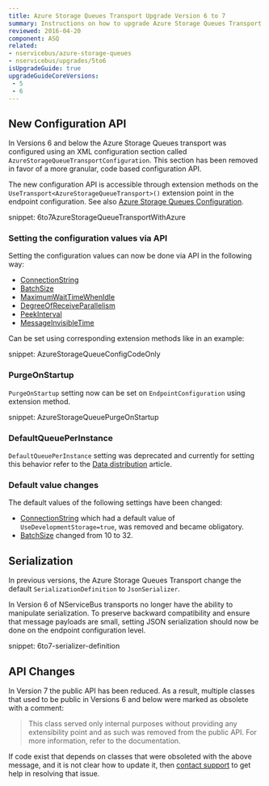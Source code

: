 ```yaml
---
title: Azure Storage Queues Transport Upgrade Version 6 to 7
summary: Instructions on how to upgrade Azure Storage Queues Transport Version 6 to 7.
reviewed: 2016-04-20
component: ASQ
related:
- nservicebus/azure-storage-queues
- nservicebus/upgrades/5to6
isUpgradeGuide: true
upgradeGuideCoreVersions:
 - 5
 - 6
---
```



## New Configuration API

In Versions 6 and below the Azure Storage Queues transport was configured using an XML configuration section called `AzureStorageQueueTransportConfiguration`. This section has been removed in favor of a more granular, code based configuration API.

The new configuration API is accessible through extension methods on the `UseTransport<AzureStorageQueueTransport>()` extension point in the endpoint configuration. See also [Azure Storage Queues Configuration](/nservicebus/azure-storage-queues/configuration.md).

snippet: 6to7AzureStorageQueueTransportWithAzure


### Setting the configuration values via API

Setting the configuration values can now be done via API in the following way:

 * [ConnectionString](/nservicebus/azure-storage-queues/configuration.md#configuration-parameters-connectionstring)
 * [BatchSize](/nservicebus/azure-storage-queues/configuration.md#configuration-parameters-batchsize)
 * [MaximumWaitTimeWhenIdle](/nservicebus/azure-storage-queues/configuration.md#configuration-parameters-maximumwaittimewhenidle)
 * [DegreeOfReceiveParallelism](/nservicebus/azure-storage-queues/configuration.md#configuration-parameters-degreeofreceiveparallelism)
 * [PeekInterval](/nservicebus/azure-storage-queues/configuration.md#configuration-parameters-peekinterval)
 * [MessageInvisibleTime](/nservicebus/azure-storage-queues/configuration.md#configuration-parameters-messageinvisibletime)

Can be set using corresponding extension methods like in an example:

snippet: AzureStorageQueueConfigCodeOnly


### PurgeOnStartup

`PurgeOnStartup` setting now can be set on `EndpointConfiguration` using extension method.

snippet: AzureStorageQueuePurgeOnStartup


### DefaultQueuePerInstance

`DefaultQueuePerInstance` setting was deprecated and currently for setting this behavior refer to the [Data distribution](/nservicebus/azure/data-distribution.md) article.


### Default value changes

The default values of the following settings have been changed:

 * [ConnectionString](/nservicebus/azure-storage-queues/configuration.md#configuration-parameters-connectionstring) which had a default value of `UseDevelopmentStorage=true`, was removed and became obligatory.
 * [BatchSize](/nservicebus/azure-storage-queues/configuration.md#configuration-parameters-batchsize) changed from 10 to 32.


## Serialization

In previous versions, the Azure Storage Queues Transport change the default `SerializationDefinition` to `JsonSerializer`.

In Version 6 of NServiceBus transports no longer have the ability to manipulate serialization. To preserve backward compatibility and ensure that message payloads are small, setting JSON serialization should now be done on the endpoint configuration level.

snippet: 6to7-serializer-definition


## API Changes

In Version 7 the public API has been reduced. As a result, multiple classes that used to be public in Versions 6 and below were marked as obsolete with a comment:

> This class served only internal purposes without providing any extensibility point and as such was removed from the public API. For more information, refer to the documentation.

If code exist that depends on classes that were obsoleted with the above message, and it is not clear how to update it, then [contact support](https://particular.net/contactus) to get help in resolving that issue. 